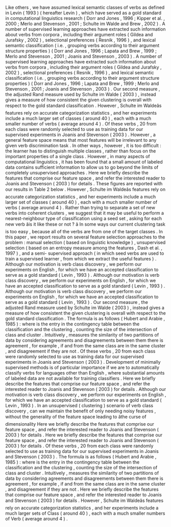 Like others , we have assumed lexical semantic classes of verbs as defined in Levin ( 1993 ) ( hereafter Levin ) , which have served as a gold standard in computational linguistics research ( Dorr and Jones , 1996 ; Kipper et al. , 2000 ; Merlo and Stevenson , 2001 ; Schulte im Walde and Brew , 2002 ) . 
A number of supervised learning approaches have extracted such information about verbs from corpora , including their argument roles ( Gildea and Jurafsky , 2002 ) , selectional preferences ( Resnik , 1996 ) , and lexical semantic classification ( i.e. , grouping verbs according to their argument structure properties ) ( Dorr and Jones , 1996 ; Lapata and Brew , 1999 ; Merlo and Stevenson , 2001 ; Joanis and Stevenson , 2003 ) . 
A number of supervised learning approaches have extracted such information about verbs from corpora , including their argument roles ( Gildea and Jurafsky , 2002 ) , selectional preferences ( Resnik , 1996 ) , and lexical semantic classification ( i.e. , grouping verbs according to their argument structure properties ) ( Dorr and Jones , 1996 ; Lapata and Brew , 1999 ; Merlo and Stevenson , 2001 ; Joanis and Stevenson , 2003 ) . 
Our second measure , the adjusted Rand measure used by Schulte im Walde ( 2003 ) , instead gives a measure of how consistent the given clustering is overall with respect to the gold standard classification . 
However , Schulte im Waldeâs features rely on accurate categorization statistics , and her experiments include a much larger set of classes ( around 40 ) , each with a much smaller number of verbs ( average around 4 ) . 
Of these verbs , 20 from each class were randomly selected to use as training data for our supervised experiments in Joanis and Stevenson ( 2003 ) . 
However , a general feature space means that most features will be irrelevant to any given verb discrimination task . 
In other ways , however , it is too difficult : the learner has to distinguish multiple classes , rather than focus on the important properties of a single class . 
However , in many aspects of computational linguistics , it has been found that a small amount of labeled data contains sufficient information to allow us to go beyond the limits of completely unsupervised approaches . 
Here we briefly describe the features that comprise our feature space , and refer the interested reader to Joanis and Stevenson ( 2003 ) for details . 
These figures are reported with our results in Table 2 below . 
However , Schulte im Waldeâs features rely on accurate categorization statistics , and her experiments include a much larger set of classes ( around 40 ) , each with a much smaller number of verbs ( average around 4 ) . 
Rather than trying to separate a set of new verbs into coherent clusters , we suggest that it may be useful to perform a nearest-neighbour type of classification using a seed set , asking for each new verb âis it like these or not ? â In some ways our current clustering task is too easy , because all of the verbs are from one of the target classes . 
In this paper , we report results on several feature selection approaches to the problem : manual selection ( based on linguistic knowledge ) , unsupervised selection ( based on an entropy measure among the features , Dash et al. , 1997 ) , and a semi- supervised approach ( in which seed verbs are used to train a supervised learner , from which we extract the useful features ) . 
Although our motivation is verb class discovery , we perform our experiments on English , for which we have an accepted classification to serve as a gold standard ( Levin , 1993 ) . 
Although our motivation is verb class discovery , we perform our experiments on English , for which we have an accepted classification to serve as a gold standard ( Levin , 1993 ) . 
Although our motivation is verb class discovery , we perform our experiments on English , for which we have an accepted classification to serve as a gold standard ( Levin , 1993 ) . 
Our second measure , the adjusted Rand measure used by Schulte im Walde ( 2003 ) , instead gives a measure of how consistent the given clustering is overall with respect to the gold standard classification . 
The formula is as follows ( Hubert and Arabie , 1985 ) : where is the entry in the contingency table between the classification and the clustering , counting the size of the intersection of class and cluster . Intuitively , measures the similarity of two partitions of data by considering agreements and disagreements between them there is agreement , for example , if and from the same class are in the same cluster , and disagreement if they are not . 
Of these verbs , 20 from each class were randomly selected to use as training data for our supervised experiments in Joanis and Stevenson ( 2003 ) . 
Development of minimally supervised methods is of particular importance if we are to automatically classify verbs for languages other than English , where substantial amounts of labeled data are not available for training classifiers . 
Here we briefly describe the features that comprise our feature space , and refer the interested reader to Joanis and Stevenson ( 2003 ) for details . 
Although our motivation is verb class discovery , we perform our experiments on English , for which we have an accepted classification to serve as a gold standard ( Levin , 1993 ) . 
In an unsupervised ( clustering ) scenario of verb class discovery , can we maintain the benefit of only needing noisy features , without the generality of the feature space leading to âthe curse of dimensionality 
Here we briefly describe the features that comprise our feature space , and refer the interested reader to Joanis and Stevenson ( 2003 ) for details . 
Here we briefly describe the features that comprise our feature space , and refer the interested reader to Joanis and Stevenson ( 2003 ) for details . 
Of these verbs , 20 from each class were randomly selected to use as training data for our supervised experiments in Joanis and Stevenson ( 2003 ) . 
The formula is as follows ( Hubert and Arabie , 1985 ) : where is the entry in the contingency table between the classification and the clustering , counting the size of the intersection of class and cluster . Intuitively , measures the similarity of two partitions of data by considering agreements and disagreements between them there is agreement , for example , if and from the same class are in the same cluster , and disagreement if they are not . 
Here we briefly describe the features that comprise our feature space , and refer the interested reader to Joanis and Stevenson ( 2003 ) for details . 
However , Schulte im Waldeâs features rely on accurate categorization statistics , and her experiments include a much larger sets of Class ( around 40 ) , each with a much smaller numbers of Verb ( average around 4 ) . 